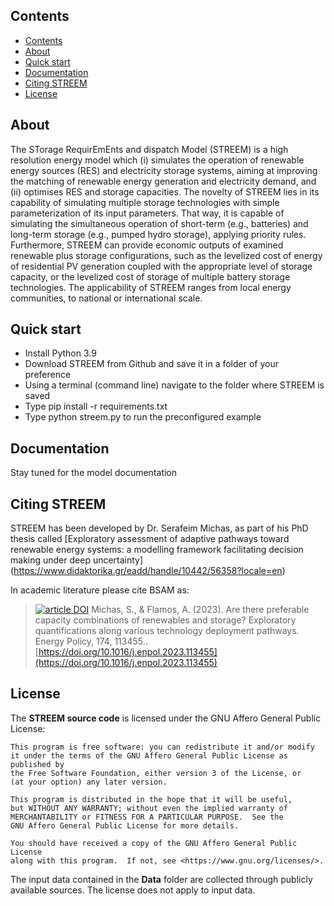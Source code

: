 ## Contents
- [Contents](#contents)
- [About](#about)
- [Quick start](#quick-start)
- [Documentation](#documentation)
- [Citing STREEM](#citing-streem)
- [License](#license)

## About
The STorage RequirEmEnts and dispatch Model (STREEM) is a high resolution energy model which (i) simulates the operation of renewable energy sources (RES) and electricity storage systems, aiming at improving the matching of renewable energy generation and electricity demand, and (ii) optimises RES and storage capacities. The novelty of STREEM lies in its capability of simulating multiple storage technologies with simple parameterization of its input parameters. That way, it is capable of simulating the simultaneous operation of short-term (e.g., batteries) and long-term storage (e.g., pumped hydro storage), applying priority rules. Furthermore, STREEM can provide economic outputs of examined renewable plus storage configurations, such as the levelized cost of energy of residential PV generation coupled with the appropriate level of storage capacity, or the levelized cost of storage of multiple battery storage technologies. The applicability of STREEM ranges from local energy communities, to national or international scale.

## Quick start
* Install Python 3.9
* Download STREEM from Github and save it in a folder of your preference
* Using a terminal (command line) navigate to the folder where STREEM is saved 
* Type pip install -r requirements.txt
* Type python streem.py to run the preconfigured example

## Documentation
Stay tuned for the model documentation

## Citing STREEM
STREEM has been developed by Dr. Serafeim Michas, as part of his PhD thesis called [Exploratory assessment of adaptive pathways toward renewable energy systems: a modelling framework facilitating decision making under deep uncertainty] (https://www.didaktorika.gr/eadd/handle/10442/56358?locale=en)

In academic literature please cite BSAM as: 
>[![article DOI](https://img.shields.io/badge/article-10.1016/j.egyr.2021.07.052-blue)](https://doi.org/10.1016/j.enpol.2023.113455) Michas, S., & Flamos, A. (2023). Are there preferable capacity combinations of renewables and storage? Exploratory quantifications along various technology deployment pathways. Energy Policy, 174, 113455.. [https://doi.org/10.1016/j.enpol.2023.113455](https://doi.org/10.1016/j.enpol.2023.113455)


## License
The **STREEM source code** is licensed under the GNU Affero General Public License:

    This program is free software: you can redistribute it and/or modify
    it under the terms of the GNU Affero General Public License as published by
    the Free Software Foundation, either version 3 of the License, or
    (at your option) any later version.

    This program is distributed in the hope that it will be useful,
    but WITHOUT ANY WARRANTY; without even the implied warranty of
    MERCHANTABILITY or FITNESS FOR A PARTICULAR PURPOSE.  See the
    GNU Affero General Public License for more details.

    You should have received a copy of the GNU Affero General Public License
    along with this program.  If not, see <https://www.gnu.org/licenses/>.
    
The input data contained in the **Data** folder are collected through publicly available sources. The license does not apply to input data.
